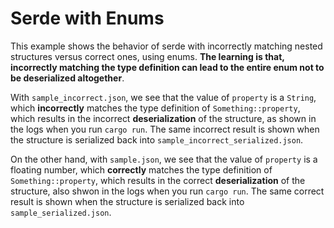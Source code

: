 # Serde with Enums

This example shows the behavior of serde with incorrectly matching nested structures versus correct ones, using enums. **The learning is that, incorrectly matching the type definition can lead to the entire enum not to be deserialized altogether**.

With `sample_incorrect.json`, we see that the value of `property` is a `String`, which **incorrectly** matches the type definition of `Something::property`, which results in the incorrect **deserialization** of the structure, as shown in the logs when you run `cargo run`. The same incorrect result is shown when the structure is serialized back into `sample_incorrect_serialized.json`.

On the other hand, with `sample.json`, we see that the value of `property` is a floating number, which **correctly** matches the type definition of `Something::property`, which results in the correct **deserialization** of the structure, also shwon in the logs when you run `cargo run`. The same correct result is shown when the structure is serialized back into `sample_serialized.json`. 
